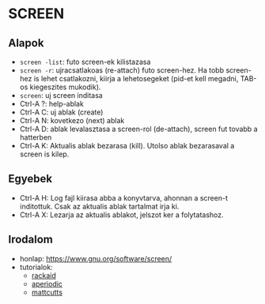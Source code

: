 # SCREEN


## Alapok

* `screen -list`: futo screen-ek kilistazasa
* `screen -r`: ujracsatlakoas (re-attach) futo screen-hez. Ha tobb screen-hez
  is lehet csatlakozni, kiirja a lehetosegeket (pid-et kell megadni, TAB-os
  kiegeszites mukodik).
* `screen`: uj screen inditasa
* Ctrl-A ?: help-ablak
* Ctrl-A C: uj ablak (create)
* Ctrl-A N: kovetkezo (next) ablak
* Ctrl-A D: ablak levalasztasa a screen-rol (de-attach), screen fut tovabb a
  hatterben
* Ctrl-A K: Aktualis ablak bezarasa (kill). Utolso ablak bezarasaval a screen
  is kilep.


## Egyebek

* Ctrl-A H: Log fajl kiirasa abba a konyvtarva, ahonnan a screen-t inditottuk.
  Csak az aktualis ablak tartalmat irja ki.
* Ctrl-A X: Lezarja az aktualis ablakot, jelszot ker a folytatashoz.


## Irodalom

* honlap: https://www.gnu.org/software/screen/
* tutorialok:
    - [rackaid](https://www.rackaid.com/blog/linux-screen-tutorial-and-how-to/)
    - [aperiodic](http://aperiodic.net/screen/quick_reference)
    - [mattcutts](https://www.mattcutts.com/blog/a-quick-tutorial-on-screen/)

